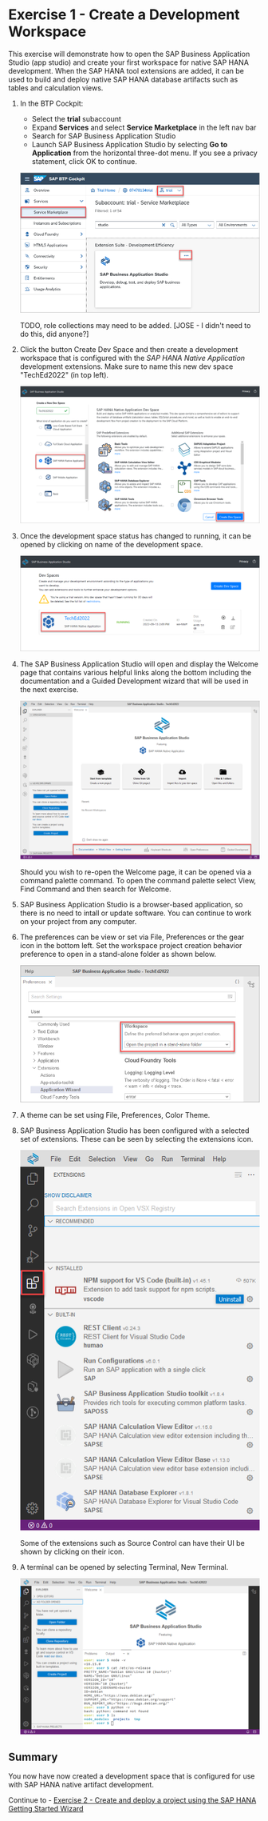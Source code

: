 # Exercise 1 - Create a Development Workspace

This exercise will demonstrate how to open the SAP Business Application Studio (app studio) and create your first workspace for native SAP HANA development.  When the SAP HANA tool extensions are added, it can be used to build and deploy native SAP HANA database artifacts such as tables and calculation views.  

1. In the BTP Cockpit:
   * Select the **trial** subaccount
   * Expand **Services** and select **Service Marketplace** in the left nav bar
   * Search for SAP Business Application Studio
   * Launch SAP Business Application Studio by selecting **Go to Application** from the horizontal three-dot menu.  If you see a privacy statement, click OK to continue.
    
    ![](images/create-or-open.png)

    TODO, role collections may need to be added. [JOSE - I didn't need to do this, did anyone?]

2. Click the button Create Dev Space and then create a development workspace that is configured with the *SAP HANA Native Application* development extensions.  Make sure to name this new dev space "TechEd2022" (in top left).

    ![](images/workspace.png)

3. Once the development space status has changed to running, it can be opened by clicking on name of the development space.

    ![](images/started.png)

4. The SAP Business Application Studio will open and display the Welcome page that contains various helpful links along the bottom including the documentation and a Guided Development wizard that will be used in the next exercise.

    ![](images/Welcome.png)

    Should you wish to re-open the Welcome page, it can be opened via a command palette command.  To open the command palette select View, Find Command and then search for Welcome.

5. SAP Business Application Studio is a browser-based application, so there is no need to intall or update software.  You can continue to work on your project from any computer.

6. The preferences can be view or set via File, Preferences or the gear icon in the bottom left.  Set the workspace project creation behavior preference to open in a stand-alone folder as shown below.

    ![](images/preferences.png)

7. A theme can be set using File, Preferences, Color Theme.

8. SAP Business Application Studio has been configured with a selected set of extensions.  These can be seen by selecting the extensions icon.  

    ![](images/extensions.png)

    Some of the extensions such as Source Control can have their UI be shown by clicking on their icon.

9. A terminal can be opened by selecting Terminal, New Terminal.

    ![](images/terminal.png)


## Summary

You now have now created a development space that is configured for use with SAP HANA native artifact development.

Continue to - [Exercise 2 - Create and deploy a project using the SAP HANA Getting Started Wizard](../ex2/README.md)

